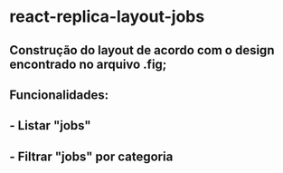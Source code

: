 # react-replica-layout-jobs

## Construção do layout de acordo com o design encontrado no arquivo .fig;
## Funcionalidades: 
## - Listar "jobs"
## - Filtrar "jobs" por categoria
